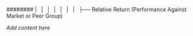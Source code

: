 ######## |   |   |   |   |   |   |   ├── Relative Return (Performance Against Market or Peer Group)

*Add content here*